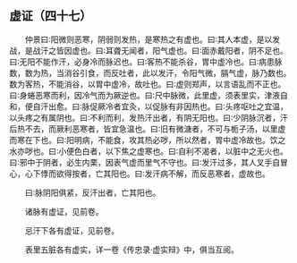 ## 虚证（四十七）


&emsp;&emsp;仲景曰∶阳微则恶寒，阴弱则发热，是寒热之有虚也。曰∶其人本虚，是以发战，是战汗之皆因虚也。曰∶耳聋无闻者，阳气虚也。曰∶面赤戴阳者，阴不足也。曰∶无阳不能作汗，必身冷而脉迟也。曰∶客热不能杀谷，胃中虚冷也。曰∶病患脉数，数为热，当消谷引食，而反吐者，此以发汗，令阳气微，膈气虚，脉乃数也。数为客热，不能消谷，以胃中虚冷，故吐也。曰∶虚则郑声，以言语乱而不正也。曰∶身蜷恶寒而利，因冷气而为厥逆也。曰∶尺中脉微，此里虚，须表里实，津液自和，便自汗出愈。曰∶脉促厥冷者宜灸，以促脉有非因热也。曰∶头疼呕吐之宜温，以头疼之有属阴也。曰∶不利而利，发热汗出者，有阴无阳也。曰∶少阴脉沉者，汗后热不去，而厥利恶寒者，皆宜急温也。曰∶旧有微溏者，不可与栀子汤，以里虚而寒在下也。曰∶阳明病，不能食，攻其热必哕，所以然者，胃中虚冷故也。饮之水亦哕也。曰∶小便色白者，以下焦之虚寒也。曰∶自利不渴者，以脏中之无火也。曰∶邪中于阴者，必生内栗，因表气虚而里气不守也。曰∶发汗过多，其人叉手自冒心，心下悸而欲得按者，亡其阳也。曰∶发汗病不解，而反恶寒者，虚故也。

&emsp;&emsp;曰∶脉阴阳俱紧，反汗出者，亡其阳也。

&emsp;&emsp;诸脉有虚证，见前卷。

&emsp;&emsp;忌汗下各有虚证，见前卷。

&emsp;&emsp;表里五脏各有虚实，详一卷《传忠录·虚实辩》中，俱当互阅。


